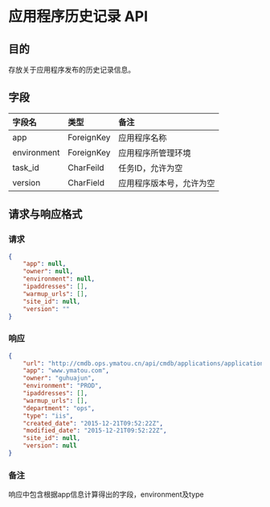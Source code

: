 #  应用程序历史记录 API

## 目的
存放关于应用程序发布的历史记录信息。

## 字段
|字段名|类型|备注|
|:-----|:-----|:-----|
|app|ForeignKey|应用程序名称
|environment|ForeignKey|应用程序所管理环境|
|task_id|CharFeild|任务ID，允许为空|
|version|CharField|应用程序版本号，允许为空|


## 请求与响应格式

### 请求

```JSON
{
    "app": null,
    "owner": null,
    "environment": null,
    "ipaddresses": [],
    "warmup_urls": [],
    "site_id": null,
    "version": ""
}
```

### 响应
```JSON
{
    "url": "http://cmdb.ops.ymatou.cn/api/cmdb/applications/application/1",
    "app": "www.ymatou.com",
    "owner": "guhuajun",
    "environment": "PROD",
    "ipaddresses": [],
    "warmup_urls": [],
    "department": "ops",
    "type": "iis",
    "created_date": "2015-12-21T09:52:22Z",
    "modified_date": "2015-12-21T09:52:22Z",
    "site_id": null,
    "version": null
}
```

### 备注
响应中包含根据app信息计算得出的字段，environment及type